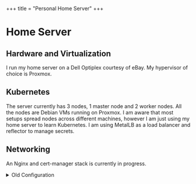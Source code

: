 +++
title = "Personal Home Server"
+++

# Home Server

## Hardware and Virtualization

I run my home server on a Dell Optiplex courtesy of eBay. My hypervisor of choice is Proxmox.

## Kubernetes
The server currently has 3 nodes, 1 master node and 2 worker nodes. All the nodes are Debian VMs running on Proxmox. I am aware that most setups spread nodes across different machines, however I am just using my home server to learn Kubernetes. I am using MetalLB as a load balancer and reflector to manage secrets. 

## Networking
An Nginx and cert-manager stack is currently in progress. 


<details>

<summary>Old Configuration</summary>

## Docker

One VM is entirely dedicated to Docker containers, which build out a majority of the my server. Portainer is used to easily manage and monitor all off my containers. Additionally I use Watchtower to automatically update containers on a daily basis.

## Networking

To access my server seamlessly from any device, I've implemented a Tailscale VPN network. Tailscale serves as a subnet router to my home network. Pi-Hole handles local DNS resolution as well as DNS filtering for a ad-free experience on my local network. Finally, I chose Traefik as a reverse proxy due to it's ease of use within the Docker environment as well as its numerous security benefits. It automatically provisions SSL certificates to each of my subdomains and keeps my network traffic running smoothly.

## Security
In addition to PiHole DNS filtering and Traefik SSL certification, I also use Wazuh as a SIEM to monitor potential threats to the network. 


<details>

<summary>Services Used</summary>

* Hypervisor [Proxmox](https://www.proxmox.com/en/)
* VPN [Tailscale](https://tailscale.com/)
* DNS [PiHole](https://pi-hole.net/)
* Reverse Proxy [Traefik](https://traefik.io/traefik/)
* Container Manager [Portainer](https://www.portainer.io/)
* SIEM [Wazuh](https://wazuh.com/)

</details>
</details>